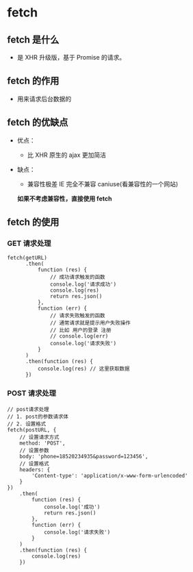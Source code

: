 # fetch

## fetch 是什么

-   是 XHR 升级版，基于 Promise 的请求。

## fetch 的作用

-   用来请求后台数据的

## fetch 的优缺点

-   优点：
    -   比 XHR 原生的 ajax 更加简洁
-   缺点：

    -   兼容性极差 IE 完全不兼容 caniuse(看兼容性的一个网站)

    **如果不考虑兼容性，直接使用 fetch**

## fetch 的使用

### GET 请求处理

```
fetch(getURL)
      .then(
          function (res) {
              // 成功请求触发的函数
              console.log('请求成功')
              console.log(res)
              return res.json()
          },
          function (err) {
              // 请求失败触发的函数
              // 通常请求就是提示用户失败操作
              // 比如 用户的登录 注册
              // console.log(err)
              console.log('请求失败')
          }
      )
      .then(function (res) {
          console.log(res) // 这里获取数据
      })
```

### POST 请求处理

```
// post请求处理
// 1. post的参数请求体
// 2. 设置格式
fetch(postURL, {
    // 设置请求方式
    method: 'POST',
    // 设置参数
    body: 'phone=18520234935&password=123456',
    // 设置格式
    headers: {
        'Content-type': 'application/x-www-form-urlencoded'
    }
})
    .then(
        function (res) {
            console.log('成功')
            return res.json()
        },
        function (err) {
            console.log('请求失败')
        }
    )
    .then(function (res) {
        console.log(res)
    })
```
